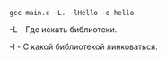 


`gcc main.c -L. -lHello -o hello`

-L - Где искать библиотеки.

-l - С какой библиотекой линковаться.